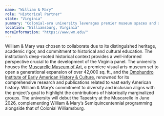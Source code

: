 ```yaml
---
name: "William & Mary"
role: "Historical Partner"
state: "Virginia"
summary: "Colonial-era university leverages premier museum spaces and scholarly institutes to illuminate diverse revolutionary narratives through comprehensive historical research."
location: "Williamsburg, Virginia"
moreInformation: "https://www.wm.edu/"
---
```


William & Mary was chosen to collaborate due to its distinguished
heritage, academic rigor, and commitment to historical and cultural
education. The institution’s deep-rooted historical context provides a
well-informed perspective crucial to the development of the Virginia
panel. The university houses the [Muscarelle Museum of
Art](https://muscarelle.wm.edu/), a premiere visual arts museum set to
open a generational expansion of over 42,000 sq. ft., and the
[Omohundro Institute of Early American History &
Culture](https://oieahc.wm.edu/), renowned for its comprehensive
research and publications related to vast early American history.
William & Mary’s commitment to diversity and inclusion aligns with the
project’s goal to highlight the contributions of historically
marginalized groups. The university will debut the Tapestry at the
Muscarelle in June 2026, complementing William & Mary’s
Semiquincentennial programming alongside that of Colonial Williamsburg.
